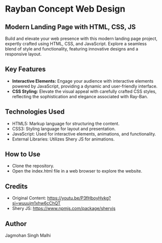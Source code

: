 # Rayban Concept Web Design
## Modern Landing Page with HTML, CSS, JS
Build and elevate your web presence with this modern landing page project, expertly crafted using HTML, CSS, and JavaScript. 
Explore a seamless blend of style and functionality, featuring innovative designs and a responsive layout.

## Key Features
- **Interactive Elements:** Engage your audience with interactive elements powered by JavaScript, providing a dynamic and user-friendly interface.
- **CSS Styling:** Elevate the visual appeal with carefully crafted CSS styles, reflecting the sophistication and elegance associated with Ray-Ban.

## Technologies Used
- HTML5: Markup language for structuring the content.
- CSS3: Styling language for layout and presentation.
- JavaScript: Used for interactive elements, animations, and functionality.
- External Libraries: Utilizes Shery JS for animations.

## How to Use
- Clone the repository.
- Open the index.html file in a web browser to explore the website.
  
## Credits
- Original Content: https://youtu.be/P3fHboyHvkg?si=wuuujm1xhw6cChQT 
- Shery JS: https://www.npmjs.com/package/sheryjs

## Author
Jagmohan Singh Malhi
